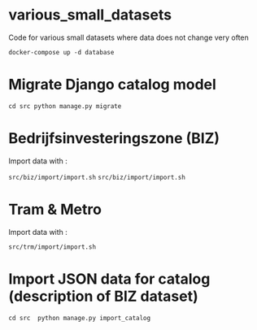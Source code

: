 # various_small_datasets

Code for various small datasets where data does not change very often 

`docker-compose up -d database`

# Migrate Django catalog model

`cd src
python manage.py migrate
`

# Bedrijfsinvesteringszone (BIZ)

Import data with :

`src/biz/import/import.sh`
`src/biz/import/import.sh`

# Tram & Metro 

Import data with :
 
`src/trm/import/import.sh `

# Import JSON data for catalog (description of BIZ dataset)

`cd src 
python manage.py import_catalog
`
